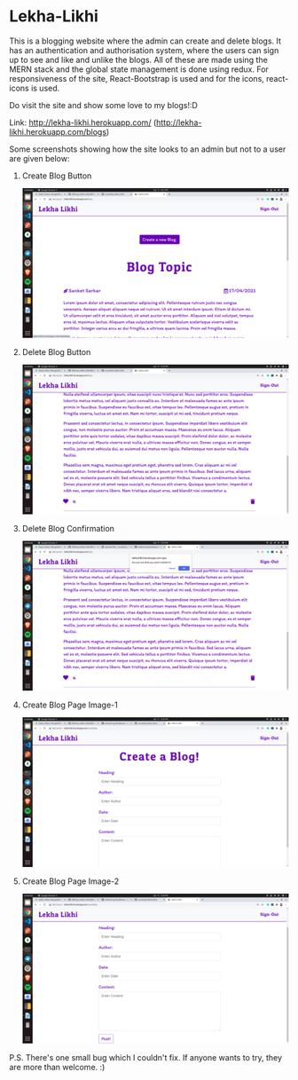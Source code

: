 # Lekha-Likhi
This is a blogging website where the admin can create and delete blogs. It has an authentication and authorisation system, where the users can sign up to see and like and unlike the blogs. All of these are made using the MERN stack and the global state management is done using redux. For responsiveness of the site, React-Bootstrap is used and for the icons, react-icons is used.

Do visit the site and show some love to my blogs!:D

Link: http://lekha-likhi.herokuapp.com/ 
(http://lekha-likhi.herokuapp.com/blogs)

Some screenshots showing how the site looks to an admin but not to a user are given below:

1. Create Blog Button

   ![Image of Create Blog Button](https://github.com/sscodes/Lekha-Likhi/blob/master/Screenshots/Screenshot%20from%202021-04-17%2021-21-36.png)
   
2. Delete Blog Button
   
   ![Image of Delete Blog Button](https://github.com/sscodes/Lekha-Likhi/blob/master/Screenshots/Screenshot%20from%202021-04-17%2021-22-18.png)
   
3. Delete Blog Confirmation

   ![Image of Delete Confirmation](https://github.com/sscodes/Lekha-Likhi/blob/master/Screenshots/Screenshot%20from%202021-04-17%2021-35-51.png)

4. Create Blog Page Image-1
   
   ![First image of Create Blog Page](https://github.com/sscodes/Lekha-Likhi/blob/master/Screenshots/Screenshot%20from%202021-04-17%2021-26-27.png)
   
5. Create Blog Page Image-2

   ![Second image of Create Blog Page](https://github.com/sscodes/Lekha-Likhi/blob/master/Screenshots/Screenshot%20from%202021-04-17%2021-26-30.png)
   
P.S. There's one small bug which I couldn't fix. If anyone wants to try, they are more than welcome. :)
